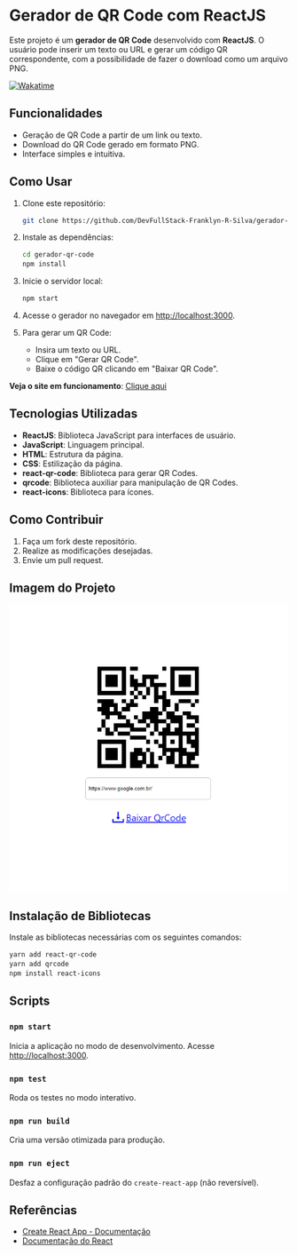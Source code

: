 # Gerador de QR Code com ReactJS

Este projeto é um **gerador de QR Code** desenvolvido com **ReactJS**. O usuário pode inserir um texto ou URL e gerar um código QR correspondente, com a possibilidade de fazer o download como um arquivo PNG.

[![Wakatime](https://wakatime.com/badge/user/268de5b9-4dbd-4873-9ede-a165e5745754/project/9ef7b6c4-80ab-4866-be52-b446eedd73d3.svg)](https://wakatime.com/badge/user/268de5b9-4dbd-4873-9ede-a165e5745754/project/9ef7b6c4-80ab-4866-be52-b446eedd73d3)

## Funcionalidades

- Geração de QR Code a partir de um link ou texto.
- Download do QR Code gerado em formato PNG.
- Interface simples e intuitiva.

## Como Usar

1. Clone este repositório:

   ```bash
   git clone https://github.com/DevFullStack-Franklyn-R-Silva/gerador-qr-code.git
   ```

2. Instale as dependências:

   ```bash
   cd gerador-qr-code
   npm install
   ```

3. Inicie o servidor local:

   ```bash
   npm start
   ```

4. Acesse o gerador no navegador em [http://localhost:3000](http://localhost:3000).

5. Para gerar um QR Code:
   - Insira um texto ou URL.
   - Clique em "Gerar QR Code".
   - Baixe o código QR clicando em "Baixar QR Code".

**Veja o site em funcionamento**: [Clique aqui](https://gerador-de-qr-code-reactjs.netlify.app/)

## Tecnologias Utilizadas

- **ReactJS**: Biblioteca JavaScript para interfaces de usuário.
- **JavaScript**: Linguagem principal.
- **HTML**: Estrutura da página.
- **CSS**: Estilização da página.
- **react-qr-code**: Biblioteca para gerar QR Codes.
- **qrcode**: Biblioteca auxiliar para manipulação de QR Codes.
- **react-icons**: Biblioteca para ícones.

## Como Contribuir

1. Faça um fork deste repositório.
2. Realize as modificações desejadas.
3. Envie um pull request.

## Imagem do Projeto

![Exemplo de QR Code gerado](foto.png)

## Instalação de Bibliotecas

Instale as bibliotecas necessárias com os seguintes comandos:

```bash
yarn add react-qr-code
yarn add qrcode
npm install react-icons
```

## Scripts

### `npm start`

Inicia a aplicação no modo de desenvolvimento. Acesse [http://localhost:3000](http://localhost:3000).

### `npm test`

Roda os testes no modo interativo.

### `npm run build`

Cria uma versão otimizada para produção.

### `npm run eject`

Desfaz a configuração padrão do `create-react-app` (não reversível).

## Referências

- [Create React App - Documentação](https://facebook.github.io/create-react-app/docs/getting-started)
- [Documentação do React](https://reactjs.org/)
